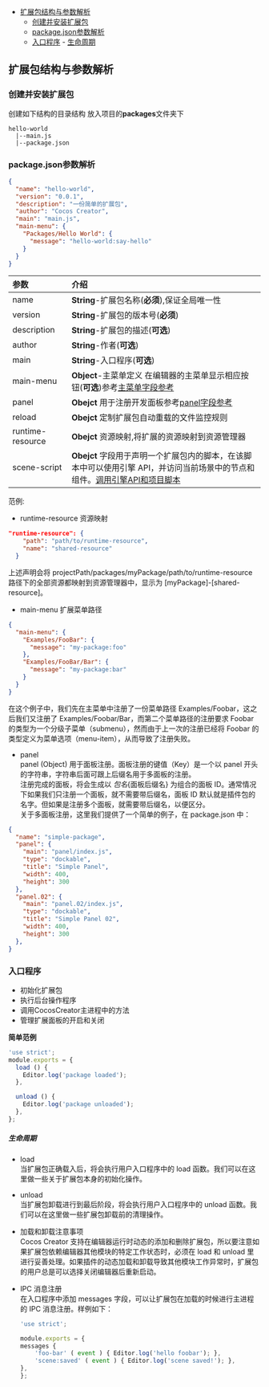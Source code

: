 <!-- TOC -->

- [扩展包结构与参数解析](#扩展包结构与参数解析)
    - [创建并安装扩展包](#创建并安装扩展包)
    - [package.json参数解析](#packagejson参数解析)
    - [入口程序](#入口程序)
            - [生命周期](#生命周期)

<!-- /TOC -->

## 扩展包结构与参数解析


### 创建并安装扩展包

创建如下结构的目录结构 放入项目的**packages**文件夹下

```
hello-world
  |--main.js
  |--package.json
```

### package.json参数解析  

```json
{
  "name": "hello-world",
  "version": "0.0.1",
  "description": "一份简单的扩展包",
  "author": "Cocos Creator",
  "main": "main.js",
  "main-menu": {
    "Packages/Hello World": {
      "message": "hello-world:say-hello"
    }
  }
}

```  
|参数|介绍|
|:--|:--|
|name|**String**-扩展包名称(**必须**),保证全局唯一性|
|version|**String**-扩展包的版本号(**必须**)|
|description|**String**-扩展包的描述(**可选**)|
|author|**String**-作者(**可选**)|
|main|**String**-入口程序(**可选**)|
|main-menu|**Object**-主菜单定义 在编辑器的主菜单显示相应按钮(**可选**)参考[主菜单字段参考](字段参考.md#主菜单字段参考)|
|panel|**Obejct** 用于注册开发面板参考[panel字段参考](字段参考.md#面板字段参考)|
|reload|**Obejct** 定制扩展包自动重载的文件监控规则|
|runtime-resource |**Obejct** 资源映射,将扩展的资源映射到资源管理器|
|scene-script |**Obejct** 字段用于声明一个扩展包内的脚本，在该脚本中可以使用引擎 API，并访问当前场景中的节点和组件。[调用引擎API和项目脚本](4.调用引擎API和项目脚本.md)|

范例:  
* runtime-resource  资源映射
```json
"runtime-resource": {
    "path": "path/to/runtime-resource",
    "name": "shared-resource"
  }
```
上述声明会将 projectPath/packages/myPackage/path/to/runtime-resource 路径下的全部资源都映射到资源管理器中，显示为 [myPackage]-[shared-resource]。

* main-menu 扩展菜单路径  

```json
{
  "main-menu": {
    "Examples/FooBar": {
      "message": "my-package:foo"
    },
    "Examples/FooBar/Bar": {
      "message": "my-package:bar"
    }
  }
}
```
在这个例子中，我们先在主菜单中注册了一份菜单路径 Examples/Foobar，这之后我们又注册了 Examples/Foobar/Bar，而第二个菜单路径的注册要求 Foobar 的类型为一个分级子菜单（submenu），然而由于上一次的注册已经将 Foobar 的类型定义为菜单选项（menu-item），从而导致了注册失败。

* panel   
panel (Object)
用于面板注册。面板注册的键值（Key）是一个以 panel 开头的字符串，字符串后面可跟上后缀名用于多面板的注册。  
注册完成的面板，将会生成以 ${包名}${面板后缀名} 为组合的面板 ID。通常情况下如果我们只注册一个面板，就不需要带后缀名，面板 ID 默认就是插件包的名字。但如果是注册多个面板，就需要带后缀名，以便区分。  
关于多面板注册，这里我们提供了一个简单的例子，在 package.json 中：

```json
{
  "name": "simple-package",
  "panel": {
    "main": "panel/index.js",
    "type": "dockable",
    "title": "Simple Panel",
    "width": 400,
    "height": 300
  },
  "panel.02": {
    "main": "panel.02/index.js",
    "type": "dockable",
    "title": "Simple Panel 02",
    "width": 400,
    "height": 300
  },
}
```


### 入口程序
* 初始化扩展包
* 执行后台操作程序
* 调用CocosCreator主进程中的方法
* 管理扩展面板的开启和关闭

**简单范例**
```javascript
'use strict';
module.exports = {
  load () {
    Editor.log('package loaded');
  },

  unload () {
    Editor.log('package unloaded');
  },
};
```

##### 生命周期
* load  
当扩展包正确载入后，将会执行用户入口程序中的 load 函数。我们可以在这里做一些关于扩展包本身的初始化操作。
 
* unload  
当扩展包卸载进行到最后阶段，将会执行用户入口程序中的 unload 函数。我们可以在这里做一些扩展包卸载前的清理操作。  

* 加载和卸载注意事项  
Cocos Creator 支持在编辑器运行时动态的添加和删除扩展包，所以要注意如果扩展包依赖编辑器其他模块的特定工作状态时，必须在 load 和 unload 里进行妥善处理。如果插件的动态加载和卸载导致其他模块工作异常时，扩展包的用户总是可以选择关闭编辑器后重新启动。

* IPC 消息注册  
在入口程序中添加 messages 字段，可以让扩展包在加载的时候进行主进程的 IPC 消息注册。样例如下：
    ```javascript
    'use strict';

    module.exports = {
    messages {
        'foo-bar' ( event ) { Editor.log('hello foobar'); },
        'scene:saved' ( event ) { Editor.log('scene saved!'); },
    },
    };
    ```

